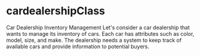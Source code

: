 # cardealershipClass
Car Dealership Inventory Management  Let's consider a car dealership that wants to manage its inventory of cars. Each car has attributes such as color, model, size, and make. The dealership needs a system to keep track of available cars and provide information to potential buyers.
